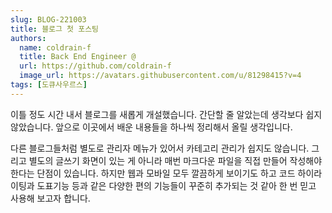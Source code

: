 ```yaml
---
slug: BLOG-221003
title: 블로그 첫 포스팅
authors:
  name: coldrain-f
  title: Back End Engineer @
  url: https://github.com/coldrain-f
  image_url: https://avatars.githubusercontent.com/u/81298415?v=4
tags: [도큐사우르스]
---
```


이틀 정도 시간 내서 블로그를 새롭게 개설했습니다.
간단할 줄 알았는데 생각보다 쉽지 않았습니다.
앞으로 이곳에서 배운 내용들을 하나씩 정리해서 올릴 생각입니다.

다른 블로그들처럼 별도로 관리자 메뉴가 있어서 카테고리 관리가 쉽지도 않습니다.
그리고 별도의 글쓰기 화면이 있는 게 아니라 매번 마크다운 파일을 직접 만들어 작성해야 한다는 단점이 있습니다.
하지만 웹과 모바일 모두 깔끔하게 보이기도 하고 코드 하이라이팅과 도표기능 등과 같은 다양한 편의 기능들이
꾸준히 추가되는 것 같아 한 번 믿고 사용해 보고자 합니다.
